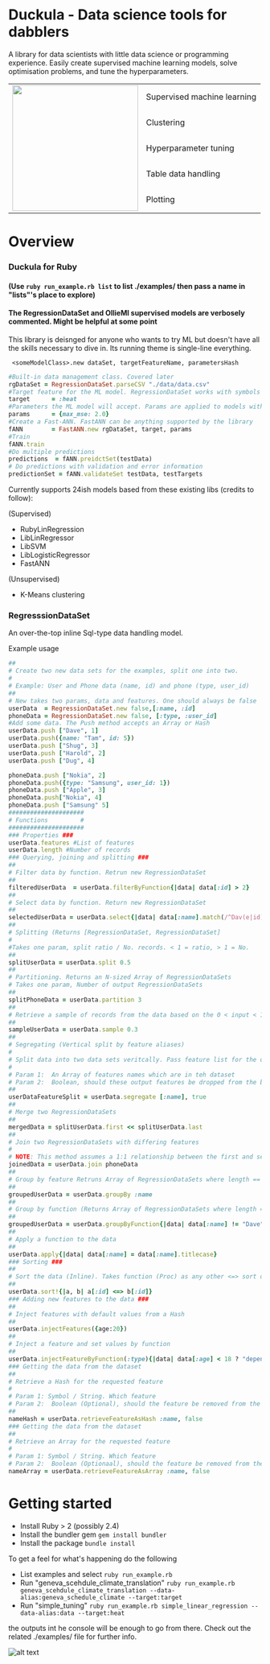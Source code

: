 # Duckula - Data science tools for dabblers

A library for data scientists with little data science or programming experience. Easily create supervised machine learning models, solve optimisation problems, and tune the hyperparameters. 

<table style='border:none;'>
<tr><td rowspan=5><img src="https://github.com/user-attachments/assets/72bca2ca-352c-4516-b5dd-b4cd3b45f67f" height="250" /></td><td>Supervised machine learning </td></tr>
<tr><td> Clustering </td></tr>
<tr><td> Hyperparameter tuning </td></tr>
<tr><td> Table data handling</td></tr>
<tr><td> Plotting</td></tr>
</table>

# Overview

### Duckula for Ruby

#### (Use `ruby run_example.rb list` to list ./examples/ then pass a name in "lists"'s place to explore)
#### The RegressionDataSet and OllieMl supervised models are verbosely commented. Might be helpful at some point

This library is deisnged for anyone who wants to try ML but doesn't have all the skills necessary to dive in. Its running theme is single-line everything.

` <someModelClass>.new dataSet, targetFeatureName, parametersHash`

```ruby
#Built-in data management class. Covered later
rgDataSet = RegressionDataSet.parseCSV "./data/data.csv"
#Target feature for the ML model. RegressionDataSet works with symbols by default
target      = :heat
#Parameters the ML model will accept. Params are applied to models with virtual methods
params      = {max_mse: 2.0}
#Create a Fast-ANN. FastANN can be anything supported by the library
fANN        = FastANN.new rgDataSet, target, params
#Train
fANN.train
#Do multiple predictions
predictions  = fANN.preidctSet(testData)
# Do predictions with validation and error information
predictionSet = fANN.validateSet testData, testTargets
```

Currently supports 24ish models based from these existing libs (credits to follow):

  (Supervised)
  - RubyLinRegression
  - LibLinRegressor
  - LibSVM
  - LibLogisticRegressor
  - FastANN
  
  (Unsupervised)
  - K-Means clustering

### RegresssionDataSet

An over-the-top inline Sql-type data handling model.

Example usage
```ruby
##
# Create two new data sets for the examples, split one into two.
#
# Example: User and Phone data (name, id) and phone (type, user_id)
##
# New takes two params, data and features. One should always be false
userData  = RegressionDataSet.new false,[:name, :id]
phoneData = RegressionDataSet.new false, [:type, :user_id]
#Add some data. The Push method accepts an Array or Hash
userData.push ["Dave", 1]
userData.push({name: "Tam", id: 5})
userData.push ["Shug", 3]
userData.push ["Harold", 2]
userData.push ["Dug", 4]

phoneData.push ["Nokia", 2]
phoneData.push({type: "Samsung", user_id: 1})
phoneData.push ["Apple", 3]
phoneData.push["Nokia", 4]
phoneData.push ["Samsung" 5]
#####################
# Functions         #
#####################
### Properties ###
userData.features #List of features
userData.length #Number of records
### Querying, joining and splitting ###
##
# Filter data by function. Retrun new RegressionDataSet
##
filteredUserData  = userData.filterByFunction{|data| data[:id] > 2}
##
# Select data by function. Return new RegressionDataSet
##
selectedUserData = userData.select{|data| data[:name].match(/^Dav(e|id)$/)
##
# Splitting (Returns [RegressionDataSet, RegressionDataSet]
#
#Takes one param, split ratio / No. records. < 1 = ratio, > 1 = No.
##
splitUserData = userData.split 0.5
##
# Partitioning. Returns an N-sized Array of RegressionDataSets
# Takes one param, Number of output RegressionDataSets
##
splitPhoneData = userData.partition 3
##
# Retrieve a sample of records from the data based on the 0 < input < 1 passed parameter
##
sampleUserData = userData.sample 0.3
##
# Segregating (Vertical split by feature aliases)
#
# Split data into two data sets veritcally. Pass feature list for the output.
#
# Param 1:  An Array of features names which are in teh dataset
# Param 2:  Boolean, should these output features be dropped from the base dataset?
##
userDataFeatureSplit = userData.segregate [:name], true
##
# Merge two RegressionDataSets
##
mergedData = splitUserData.first << splitUserData.last
##
# Join two RegressionDataSets with differing features
#
# NOTE: This method assumes a 1:1 relationship between the first and second sets' row ID
joinedData = userData.join phoneData
##
# Group by feature Retruns Array of RegressionDataSets where length == dataset.<feature> unique values length
##
groupedUserData = userData.groupBy :name
##
# Group by function (Returns Array of RegressionDataSets where length == dataset.<feature> unique values length
##
groupedUserData = userData.groupByFunction{|data| data[:name] != "Dave"}
##
# Apply a function to the data
##
userData.apply{|data| data[:name] = data[:name].titlecase}
### Sorting ###
##
# Sort the data (Inline). Takes function (Proc) as any other <=> sort operator use
##
userData.sort!{|a, b| a[:id] <=> b[:id]} 
### Adding new features to the data ###
## 
# Inject features with default values from a Hash
##
userData.injectFeatures({age:20})
##
# Inject a feature and set values by function
##
userData.injectFeatureByFunction(:type){|data| data[:age] < 18 ? "dependent" : "adult"}
### Getting the data from the dataset
##
# Retrieve a Hash for the requested feature
#
# Param 1: Symbol / String. Which feature
# Param 2:  Boolean (Optional), should the feature be removed from the dataset?
##
nameHash = userData.retrieveFeatureAsHash :name, false
### Getting the data from the dataset
##
# Retrieve an Array for the requested feature
#
# Param 1: Symbol / String. Which feature
# Param 2:  Boolean (Optionaal), should the feature be removed from the dataset?
nameArray = userData.retrieveFeatureAsArray :name, false
```
# Getting started

- Install Ruby > 2 (possibly 2.4)
- Install the bundler gem `gem install bundler`
- Install the package `bundle install`

To get a feel for what's happening do the following

- List examples and select `ruby run_example.rb`
- Run "geneva_scehdule_climate_translation" `ruby run_example.rb geneva_scehdule_climate_translation --data-alias:geneva_schedule_climate --target:target`
- Run "simple_tuning" `ruby run_example.rb simple_linear_regression --data-alias:data --target:heat`

the outputs int he console will be enough to go from there. Check out the related ./examples/ file for further info.

![alt text](https://i.imgur.com/uR007Cv.png "Sample console output")



